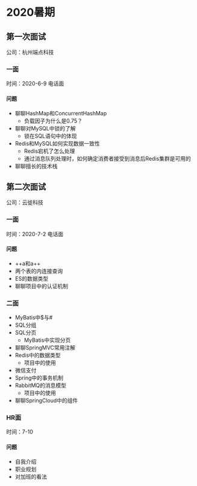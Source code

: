 # 2020暑期
## 第一次面试
公司：杭州端点科技
### 一面
时间：2020-6-9
电话面
#### 问题
* 聊聊HashMap和ConcurrentHashMap
    * 负载因子为什么是0.75？
* 聊聊对MySQL中锁的了解
    * 锁在SQL语句中的体现
* Redis和MySQL如何实现数据一致性
    * Redis宕机了怎么处理
    * 通过消息队列处理时，如何确定消费者接受到消息后Redis集群是可用的
* 聊聊擅长的技术栈

## 第二次面试
公司：云徙科技
### 一面
时间：2020-7-2
电话面
#### 问题
* ++a和a++
* 两个表的内连接查询
* ES的数据类型
* 聊聊项目中的认证机制

### 二面
* MyBatis中$与#
* SQL分组
* SQL分页
    * MyBatis中实现分页
* 聊聊SpringMVC常用注解
* Redis中的数据类型
    * 项目中的使用
* 微信支付
* Spring中的事务机制
* RabbitMQ的消息模型
    * 项目中的使用
* 聊聊SpringCloud中的组件

### HR面
时间：7-10
#### 问题
* 自我介绍
* 职业规划
* 对加班的看法